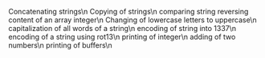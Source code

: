Concatenating strings\n
Copying of strings\n
comparing string
reversing content of an array integer\n
Changing of lowercase letters to uppercase\n
capitalization of all words of a string\n
encoding of string into 1337\n
encoding of a string using rot13\n
printing of integer\n
adding of two numbers\n
printing of buffers\n
